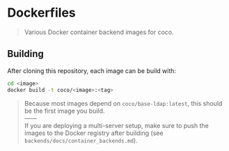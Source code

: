 # Dockerfiles

> Various Docker container backend images for coco.

## Building

After cloning this repository, each image can be build with:

```bash
cd <image>
docker build -t coco/<image>:<tag>
```

> Because most images depend on `coco/base-ldap:latest`, this should be the first image you build.    
> ––––    
> If you are deploying a multi-server setup, make sure to push the images to the Docker registry after building (see `backends/docs/container_backends.md`).
